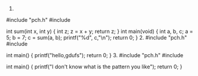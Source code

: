 1.
#include "pch.h"
#include <iostream>

int sum(int x, int y)
{
	int z;
	z = x + y;
	return z;
}
int main(void)
{
	int a, b, c;
	a = 5; b = 7;
	c = sum(a, b);
	printf("%d", c,"\n");
	return 0;
}
2.
#include "pch.h"
#include <iostream>

int main()
{
	printf("hello,gdufs");
	return 0;
}
3.
#include "pch.h"
#include <iostream>

int main()
{
	printf("I don't know what is the pattern you like");
	return 0;
}
